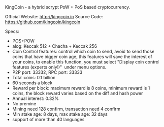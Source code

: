 KingCoin - a hybrid scrypt PoW + PoS based cryptocurrency.

Official Website: http://kingcoin.in
Source Code: https://github.com/kingcoin/kingcoin

Specs:
- POS+POW
- alog: Keccak 512 + Chacha + Keccak 256
- Coin Control features: control which coin to send, avoid to send those coins that have bigger coin age, this features will save the interest of your coins, to enable this function, you must select "Display coin control features (experts only!)"  under menu options.
- P2P port: 33332, RPC port: 33333
- Total coins: 0.1 billion
- 60 seconds a block
- Reward per block: maximum reward is 8 coins, minimum reward is 1 coins, the block reward varies based on the diff and hash power 
- Annual interest: 0.32%
- No premine
- Mining need 128 confirm, transaction need 4 confirm
- Min stake age: 8 days, max stake age: 32 days
- support of more than 40 languages
